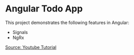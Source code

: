 # Angular Todo App

This project demonstrates the following features in Angular:

- Signals
- NgRx

[Source: Youtube Tutorial](https://www.youtube.com/watch?v=g5TvjjeUzMs)
